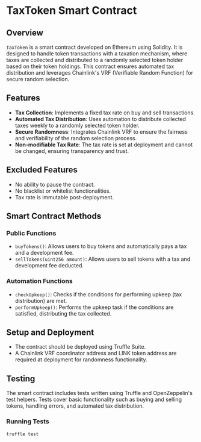 
# TaxToken Smart Contract

## Overview
`TaxToken` is a smart contract developed on Ethereum using Solidity. It is designed to handle token transactions with a taxation mechanism, where taxes are collected and distributed to a randomly selected token holder based on their token holdings. This contract ensures automated tax distribution and leverages Chainlink's VRF (Verifiable Random Function) for secure random selection.

## Features
- **Tax Collection**: Implements a fixed tax rate on buy and sell transactions.
- **Automated Tax Distribution**: Uses automation to distribute collected taxes weekly to a randomly selected token holder.
- **Secure Randomness**: Integrates Chainlink VRF to ensure the fairness and verifiability of the random selection process.
- **Non-modifiable Tax Rate**: The tax rate is set at deployment and cannot be changed, ensuring transparency and trust.

## Excluded Features
- No ability to pause the contract.
- No blacklist or whitelist functionalities.
- Tax rate is immutable post-deployment.

## Smart Contract Methods
### Public Functions
- `buyTokens()`: Allows users to buy tokens and automatically pays a tax and a development fee.
- `sellTokens(uint256 amount)`: Allows users to sell tokens with a tax and development fee deducted.

### Automation Functions
- `checkUpkeep()`: Checks if the conditions for performing upkeep (tax distribution) are met.
- `performUpkeep()`: Performs the upkeep task if the conditions are satisfied, distributing the tax collected.

## Setup and Deployment
- The contract should be deployed using Truffle Suite.
- A Chainlink VRF coordinator address and LINK token address are required at deployment for randomness functionality.

## Testing
The smart contract includes tests written using Truffle and OpenZeppelin's test helpers. Tests cover basic functionality such as buying and selling tokens, handling errors, and automated tax distribution.

### Running Tests
```bash
truffle test


